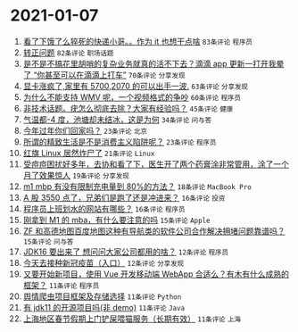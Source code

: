 # 2021-01-07

1. [看了下饿了么猝死的快递小哥。。作为 it 也想干点啥](https://www.v2ex.com/t/742422) `83条评论` `程序员`
1. [转正问题](https://www.v2ex.com/t/742412) `82条评论` `职场话题`
1. [是不是不搞花里胡哨的复杂业务就真的活不下去？滴滴 app 更新一打开我晕了 “你甚至可以在滴滴上打车”](https://www.v2ex.com/t/742521) `70条评论` `分享发现`
1. [显卡涨疯了,家里有 5700,2070 的可以出手一波.](https://www.v2ex.com/t/742427) `63条评论` `分享发现`
1. [为什么不能支持 WMV 呢，一个视频格式的争吵](https://www.v2ex.com/t/742438) `60条评论` `程序员`
1. [非技术话题。疣怎么彻底去除？大家有经验吗？](https://www.v2ex.com/t/742496) `45条评论` `健康`
1. [气温都-4 度，池塘却未结冰，这是为何](https://www.v2ex.com/t/742504) `34条评论` `问与答`
1. [今年过年你们回家吗？](https://www.v2ex.com/t/742502) `23条评论` `北京`
1. [所谓的精致生活是不是消费主义陷阱呢？](https://www.v2ex.com/t/742478) `23条评论` `程序员`
1. [红旗 Linux 居然炸尸了](https://www.v2ex.com/t/742526) `21条评论` `Linux`
1. [受痘痘困扰好多年，去协和看了下，医生开了两个药膏涂非常管用，涂了一个月了效果惊人](https://www.v2ex.com/t/742547) `19条评论` `分享发现`
1. [m1 mbp 有没有限制充电量到 80%的方法？](https://www.v2ex.com/t/742472) `18条评论` `MacBook Pro`
1. [A 股 3550 点了，兄弟们是跑了还是冲进来？](https://www.v2ex.com/t/742550) `16条评论` `投资`
1. [程序员上班划水的网站有哪些？](https://www.v2ex.com/t/742467) `16条评论` `程序员`
1. [刚拿到 M1 的 mba，有什么要注意的吗](https://www.v2ex.com/t/742562) `15条评论` `Apple`
1. [ZF 和高德地图百度地图这种有导航类的软件公司合作解决拥堵问题靠谱吗？](https://www.v2ex.com/t/742400) `15条评论` `问与答`
1. [JDK16 要出来了 想问问大家公司都用的啥？](https://www.v2ex.com/t/742581) `12条评论` `程序员`
1. [今天去接种新冠疫苗（入口）](https://www.v2ex.com/t/742401) `12条评论` `分享发现`
1. [又要开始新项目，使用 Vue 开发移动端 WebApp 合适么？有木有什么成熟的框架？](https://www.v2ex.com/t/742579) `11条评论` `程序员`
1. [舆情爬虫项目框架及存储选择](https://www.v2ex.com/t/742545) `11条评论` `Python`
1. [有 jdk11 的开源项目吗(非 demo)](https://www.v2ex.com/t/742525) `11条评论` `Java`
1. [上海地区春节假期上门铲屎喂猫服务（长期有效）](https://www.v2ex.com/t/742522) `11条评论` `上海`
